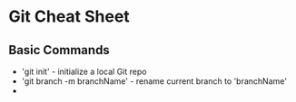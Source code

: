 # Git Cheat Sheet

## Basic Commands 

* 'git init' - initialize a local Git repo
* 'git branch -m branchName' - rename current branch to 'branchName'
* 